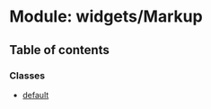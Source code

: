 # Module: widgets/Markup

## Table of contents

### Classes

- [default](../wiki/widgets.Markup.default)
